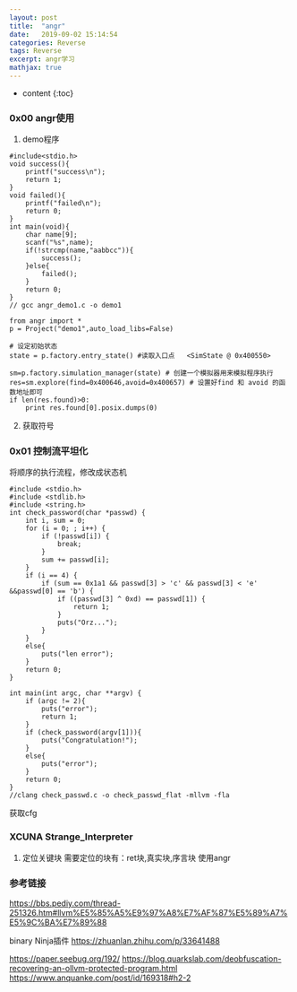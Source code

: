 ```yaml
---
layout: post
title:  "angr"
date:   2019-09-02 15:14:54
categories: Reverse
tags: Reverse
excerpt: angr学习
mathjax: true
---
```


* content
{:toc}

### 0x00 angr使用

1. demo程序

```
#include<stdio.h>
void success(){
    printf("success\n");
    return 1;
}
void failed(){
    printf("failed\n");
    return 0;
}
int main(void){
    char name[9];
    scanf("%s",name);
    if(!strcmp(name,"aabbcc")){
        success();
    }else{
        failed();
    }
    return 0;
}
// gcc angr_demo1.c -o demo1
```

```
from angr import *
p = Project("demo1",auto_load_libs=False)

# 设定初始状态
state = p.factory.entry_state() #读取入口点   <SimState @ 0x400550>

sm=p.factory.simulation_manager(state) # 创建一个模拟器用来模拟程序执行
res=sm.explore(find=0x400646,avoid=0x400657) # 设置好find 和 avoid 的函数地址即可
if len(res.found)>0:
    print res.found[0].posix.dumps(0)

```

2. 获取符号

### 0x01 控制流平坦化
将顺序的执行流程，修改成状态机

```
#include <stdio.h>
#include <stdlib.h>
#include <string.h>
int check_password(char *passwd) {
    int i, sum = 0; 
    for (i = 0; ; i++) {
        if (!passwd[i]) {
            break; 
        }
        sum += passwd[i]; 
    }
    if (i == 4) {
        if (sum == 0x1a1 && passwd[3] > 'c' && passwd[3] < 'e' &&passwd[0] == 'b') {
            if ((passwd[3] ^ 0xd) == passwd[1]) {
                return 1; 
            }
            puts("Orz...");
        }
    }
    else{
        puts("len error");
    }
    return 0; 
}

int main(int argc, char **argv) {
    if (argc != 2){
        puts("error");
        return 1; 
    }
    if (check_password(argv[1])){
        puts("Congratulation!"); 
    }
    else{
        puts("error");
    }
    return 0; 
}
//clang check_passwd.c -o check_passwd_flat -mllvm -fla
```
获取cfg

### XCUNA Strange_Interpreter

1. 定位关键块
需要定位的块有：ret块,真实块,序言块
使用angr


### 参考链接

https://bbs.pediy.com/thread-251326.htm#llvm%E5%85%A5%E9%97%A8%E7%AF%87%E5%89%A7%E5%9C%BA%E7%89%88

binary Ninja插件 https://zhuanlan.zhihu.com/p/33641488

https://paper.seebug.org/192/
https://blog.quarkslab.com/deobfuscation-recovering-an-ollvm-protected-program.html
https://www.anquanke.com/post/id/169318#h2-2

